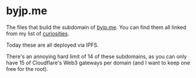 # byjp.me

The files that build the subdomain of [byjp.me](https://www.byjp.me). You can find them all linked from my list of [curiosities](https://www.byjp.me/curiosities/).

Today these are all deployed via IPFS.

There's an annoying hard limit of 14 of these subdomains, as you can only have 15 of Cloudflare's Web3 gateways per domain (and I want to keep one free for the root).
